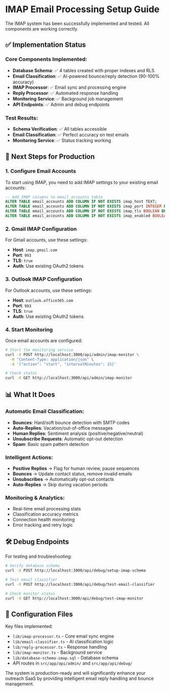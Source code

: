 # IMAP Email Processing Setup Guide

The IMAP system has been successfully implemented and tested. All components are working correctly.

## ✅ Implementation Status

### Core Components Implemented:
- **Database Schema**: ✅ 4 tables created with proper indexes and RLS
- **Email Classification**: ✅ AI-powered bounce/reply detection (90-100% accuracy)
- **IMAP Processor**: ✅ Email sync and processing engine
- **Reply Processor**: ✅ Automated response handling
- **Monitoring Service**: ✅ Background job management
- **API Endpoints**: ✅ Admin and debug endpoints

### Test Results:
- **Schema Verification**: ✅ All tables accessible
- **Email Classification**: ✅ Perfect accuracy on test emails
- **Monitoring Service**: ✅ Status tracking working

## 🚀 Next Steps for Production

### 1. Configure Email Accounts
To start using IMAP, you need to add IMAP settings to your existing email accounts:

```sql
-- Add IMAP columns to email_accounts table
ALTER TABLE email_accounts ADD COLUMN IF NOT EXISTS imap_host TEXT;
ALTER TABLE email_accounts ADD COLUMN IF NOT EXISTS imap_port INTEGER DEFAULT 993;
ALTER TABLE email_accounts ADD COLUMN IF NOT EXISTS imap_tls BOOLEAN DEFAULT true;
ALTER TABLE email_accounts ADD COLUMN IF NOT EXISTS imap_enabled BOOLEAN DEFAULT false;
```

### 2. Gmail IMAP Configuration
For Gmail accounts, use these settings:
- **Host**: `imap.gmail.com`
- **Port**: `993`
- **TLS**: `true`
- **Auth**: Use existing OAuth2 tokens

### 3. Outlook IMAP Configuration  
For Outlook accounts, use these settings:
- **Host**: `outlook.office365.com`
- **Port**: `993`
- **TLS**: `true`
- **Auth**: Use existing OAuth2 tokens

### 4. Start Monitoring
Once email accounts are configured:

```bash
# Start the monitoring service
curl -X POST http://localhost:3000/api/admin/imap-monitor \
  -H "Content-Type: application/json" \
  -d '{"action": "start", "intervalMinutes": 15}'

# Check status
curl -X GET http://localhost:3000/api/admin/imap-monitor
```

## 📊 What It Does

### Automatic Email Classification:
- **Bounces**: Hard/soft bounce detection with SMTP codes
- **Auto-Replies**: Vacation/out-of-office messages
- **Human Replies**: Sentiment analysis (positive/negative/neutral)
- **Unsubscribe Requests**: Automatic opt-out detection
- **Spam**: Basic spam pattern detection

### Intelligent Actions:
- **Positive Replies** → Flag for human review, pause sequences
- **Bounces** → Update contact status, remove invalid emails  
- **Unsubscribes** → Automatically opt-out contacts
- **Auto-Replies** → Skip during vacation periods

### Monitoring & Analytics:
- Real-time email processing stats
- Classification accuracy metrics
- Connection health monitoring
- Error tracking and retry logic

## 🛠️ Debug Endpoints

For testing and troubleshooting:

```bash
# Verify database schema
curl -X POST http://localhost:3000/api/debug/setup-imap-schema

# Test email classifier
curl -X POST http://localhost:3000/api/debug/test-email-classifier

# Check monitor status
curl -X GET http://localhost:3000/api/debug/test-imap-monitor
```

## 🔧 Configuration Files

Key files implemented:
- `lib/imap-processor.ts` - Core email sync engine
- `lib/email-classifier.ts` - AI classification logic
- `lib/reply-processor.ts` - Response handling
- `lib/imap-monitor.ts` - Background service
- `lib/database-schema-imap.sql` - Database schema
- API routes in `src/app/api/admin/` and `src/app/api/debug/`

The system is production-ready and will significantly enhance your outreach SaaS by providing intelligent email reply handling and bounce management.